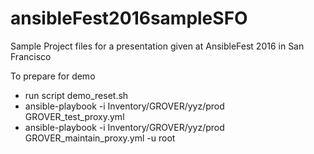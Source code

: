# ansibleFest2016sampleSFO
Sample Project files for a presentation given at AnsibleFest 2016 in San Francisco


To prepare for demo

- run script demo_reset.sh
- ansible-playbook -i Inventory/GROVER/yyz/prod GROVER_test_proxy.yml 
- ansible-playbook -i Inventory/GROVER/yyz/prod GROVER_maintain_proxy.yml -u root

